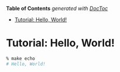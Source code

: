 <!-- START doctoc generated TOC please keep comment here to allow auto update -->
<!-- DON'T EDIT THIS SECTION, INSTEAD RE-RUN doctoc TO UPDATE -->
**Table of Contents**  *generated with [DocToc](https://github.com/thlorenz/doctoc)*

- [Tutorial: Hello, World!](#tutorial-hello-world)

<!-- END doctoc generated TOC please keep comment here to allow auto update -->

# Tutorial: Hello, World!

```bash
% make echo
# Hello, World!
```
